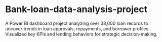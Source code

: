# Bank-loan-data-analysis-project
A Power BI dashboard project analyzing over 38,000 loan records to uncover trends in loan approvals, repayments, and borrower profiles. Visualized key KPIs and lending behaviors for strategic decision-making.
